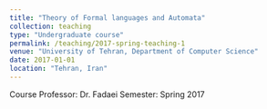 ```yaml
---
title: "Theory of Formal languages and Automata"
collection: teaching
type: "Undergraduate course"
permalink: /teaching/2017-spring-teaching-1
venue: "University of Tehran, Department of Computer Science"
date: 2017-01-01
location: "Tehran, Iran"
---
```

Course Professor: Dr. Fadaei
Semester: Spring 2017